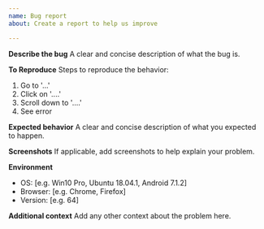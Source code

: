 ```yaml
---
name: Bug report
about: Create a report to help us improve

---
```


**Describe the bug**
A clear and concise description of what the bug is.

**To Reproduce**
Steps to reproduce the behavior:
1. Go to '...'
2. Click on '....'
3. Scroll down to '....'
4. See error

**Expected behavior**
A clear and concise description of what you expected to happen.

**Screenshots**
If applicable, add screenshots to help explain your problem.

**Environment**
 - OS: [e.g. Win10 Pro, Ubuntu 18.04.1, Android 7.1.2]
 - Browser: [e.g. Chrome, Firefox]
 - Version: [e.g. 64]

**Additional context**
Add any other context about the problem here.
